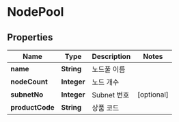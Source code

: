 
# NodePool

## Properties
Name | Type | Description | Notes
------------ | ------------- | ------------- | -------------
**name** | **String** | 노드풀 이름 | 
**nodeCount** | **Integer** | 노드 개수 | 
**subnetNo** | **Integer** | Subnet 번호 |  [optional]
**productCode** | **String** | 상품 코드 | 



